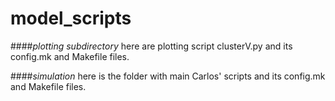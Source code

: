 # model_scripts
####_plotting subdirectory_
here are plotting script clusterV.py and its config.mk and Makefile files.

####_simulation_
here is the folder with main Carlos' scripts and its config.mk and Makefile files.
